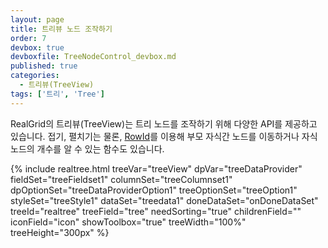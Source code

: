 ```yaml
---
layout: page
title: 트리뷰 노드 조작하기
order: 7
devbox: true
devboxfile: TreeNodeControl_devbox.md
published: true
categories:
  - 트리뷰(TreeView)
tags: ['트리', 'Tree']
---
```



<script>
  var onDoneDataSet = function() {
    var imgFiles = [
                  "kr.png",
                  "br.png",
                  "fr.png",
                  "mx.png",
                  "pt.png",
                  "es.png",
                  "gb.png",
                  "us.png",
                  "ve.png"
      ];
      var imageList = new RealGridJS.ImageList("images", "{{"/resource/image/smallflag/" | prepend: site.baseurl}}");

      imageList.addUrls(imgFiles);
      treeView.registerImageList(imageList);

      treeView.setTreeOptions({
          iconImages: imageList.getName(),
          iconWidth: 20
      });
  }
</script>

RealGrid의 트리뷰(TreeView)는 트리 노드를 조작하기 위해 다양한 API를 제공하고 있습니다.
접기, 펼치기는 물론, [RowId](http://help.realgrid.com/tutorial/a9/)를 이용해
부모 자식간 노드를 이동하거나 자식 노드의 개수를 알 수 있는 함수도 있습니다.

{% include realtree.html
  treeVar="treeView"
  dpVar="treeDataProvider"
  fieldSet="treeFieldset1"
  columnSet="treeColumnset1"
  dpOptionSet="treeDataProviderOption1"
  treeOptionSet="treeOption1"
  styleSet="treeStyle1"
  dataSet="treedata1"
  doneDataSet="onDoneDataSet"
  treeId="realtree"
  treeField="tree"
  needSorting="true"
  childrenField=""
  iconField="icon"
  showToolbox="true"
  treeWidth="100%"
  treeHeight="300px" %}
